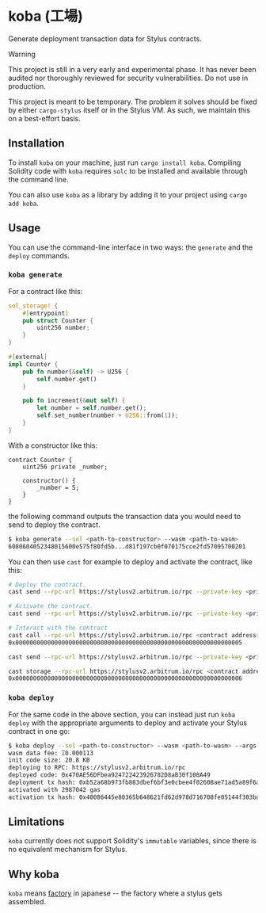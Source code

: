 # koba (工場)

Generate deployment transaction data for Stylus contracts.

> [!WARNING]
> This project is still in a very early and experimental phase. It has never
> been audited nor thoroughly reviewed for security vulnerabilities. Do not use
> in production.
>
> This project is meant to be temporary. The problem it solves should be fixed
> by either `cargo-stylus` itself or in the Stylus VM. As such, we maintain this
> on a best-effort basis.

## Installation

To install `koba` on your machine, just run `cargo install koba`. Compiling
Solidity code with `koba` requires `solc` to be installed and available through
the command line.

You can also use `koba` as a library by adding it to your project using
`cargo add koba`.

## Usage

You can use the command-line interface in two ways: the `generate` and the
`deploy` commands.

### `koba generate`

For a contract like this:

```rust
sol_storage! {
    #[entrypoint]
    pub struct Counter {
        uint256 number;
    }
}

#[external]
impl Counter {
    pub fn number(&self) -> U256 {
        self.number.get()
    }

    pub fn increment(&mut self) {
        let number = self.number.get();
        self.set_number(number + U256::from(1));
    }
}
```

With a constructor like this:

```solidity
contract Counter {
    uint256 private _number;

    constructor() {
        _number = 5;
    }
}
```

the following command outputs the transaction data you would need to send to
deploy the contract.

```sh
$ koba generate --sol <path-to-constructor> --wasm <path-to-wasm>
6080604052348015600e575f80fd5b...d81f197cb0f070175cce2fd57095700201
```

You can then use `cast` for example to deploy and activate the contract, like
this:

```sh
# Deploy the contract.
cast send --rpc-url https://stylusv2.arbitrum.io/rpc --private-key <private-key> --create <koba output>

# Activate the contract.
cast send --rpc-url https://stylusv2.arbitrum.io/rpc --private-key <private-key> --value "0.0001ether" 0x0000000000000000000000000000000000000071 "activateProgram(address)(uint16,uint256)" <contract address>

# Interact with the contract
cast call --rpc-url https://stylusv2.arbitrum.io/rpc <contract address> "number()"
0x0000000000000000000000000000000000000000000000000000000000000005

cast send --rpc-url https://stylusv2.arbitrum.io/rpc --private-key <private-key> <contract address> "increment()"

cast storage --rpc-url https://stylusv2.arbitrum.io/rpc <contract address> 0
0x0000000000000000000000000000000000000000000000000000000000000006
```

### `koba deploy`

For the same code in the above section, you can instead just run `koba deploy`
with the appropriate arguments to deploy and activate your Stylus contract in
one go:

```sh
$ koba deploy --sol <path-to-constructor> --wasm <path-to-wasm> --args <constructor-arguments> -e https://stylusv2.arbitrum.io/rpc --private-key <private-key>
wasm data fee: Ξ0.000113
init code size: 20.8 KB
deploying to RPC: https://stylusv2.arbitrum.io/rpc
deployed code: 0x470AE56DFbea924722423926782D8aB30f108A49
deployment tx hash: 0xb52a68b973fb883dbef6bf3e0cbee4f02608ae71ad5a89f6a2f0c9f094242a5b
activated with 2987042 gas
activation tx hash: 0x40086445e80365b648621fd62d978d716708fe05144f303baa620086eda854d1
```

## Limitations

`koba` currently does not support Solidity's `immutable` variables, since there
is no equivalent mechanism for Stylus.

## Why koba

`koba` means [factory](https://jisho.org/search/%E5%B7%A5%E5%A0%B4) in japanese
-- the factory where a stylus gets assembled.
